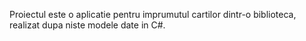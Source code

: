 Proiectul este o aplicatie pentru imprumutul cartilor dintr-o biblioteca, realizat dupa niste modele date in C#.